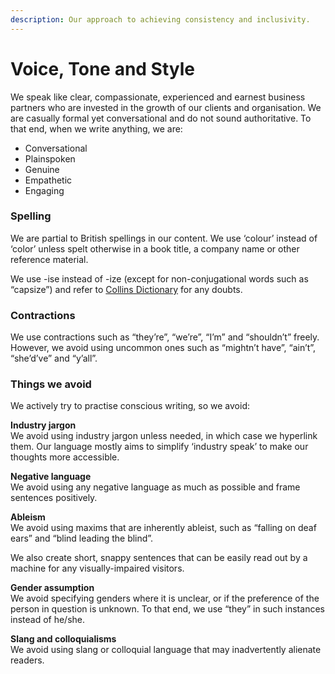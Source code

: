 ```yaml
---
description: Our approach to achieving consistency and inclusivity.
---
```


# Voice, Tone and Style

We speak like clear, compassionate, experienced and earnest business partners who are invested in the growth of our clients and organisation. We are casually formal yet conversational and do not sound authoritative. To that end, when we write anything, we are: 

* Conversational
* Plainspoken 
* Genuine
* Empathetic
* Engaging 

### Spelling

We are partial to British spellings in our content. We use ‘colour’ instead of ‘color’ unless spelt otherwise in a book title, a company name or other reference material.

We use -ise instead of -ize \(except for non-conjugational words such as “capsize”\) and refer to [Collins Dictionary](http://collinsdictionary.com) for any doubts. 

### Contractions

We use contractions such as “they’re”, “we’re”, “I’m” and “shouldn’t” freely. However, we avoid using uncommon ones such as “mightn’t have”, “ain’t”, “she’d’ve” and “y’all”.

### Things we avoid

We actively try to practise conscious writing, so we avoid:

**Industry jargon**  
We avoid using industry jargon unless needed, in which case we hyperlink them. Our language mostly aims to simplify ‘industry speak’ to make our thoughts more accessible.

**Negative language**  
We avoid using any negative language as much as possible and frame sentences positively.

**Ableism**  
We avoid using maxims that are inherently ableist, such as “falling on deaf ears” and “blind leading the blind”.

We also create short, snappy sentences that can be easily read out by a machine for any visually-impaired visitors.

**Gender assumption**  
We avoid specifying genders where it is unclear, or if the preference of the person in question is unknown. To that end, we use “they” in such instances instead of he/she.

**Slang and colloquialisms**  
We avoid using slang or colloquial language that may inadvertently alienate readers.





